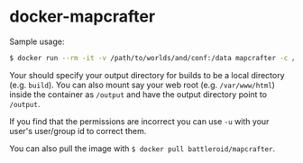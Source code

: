 # docker-mapcrafter

Sample usage: 

```bash
$ docker run --rm -it -v /path/to/worlds/and/conf:/data mapcrafter -c /data/render.conf
```

Your should specify your output directory for builds to be a local directory (e.g. `build`). You can also mount say your web root (e.g. `/var/www/html`) inside the container as `/output` and have the output directory point to `/output`.

If you find that the permissions are incorrect you can use `-u` with your user's user/group id to correct them.

You can also pull the image with `$ docker pull battleroid/mapcrafter`.
